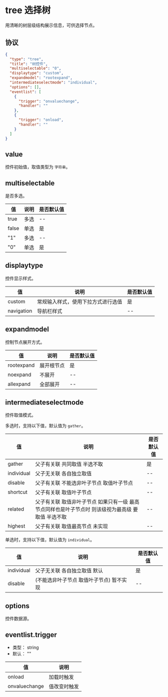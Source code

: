 # tree 选择树
用清晰的树层级结构展示信息，可供选择节点。

## 协议
```json
{
  "type": "tree",
  "title": "树控件",
  "multiselectable": "0",
  "displaytype": "custom",
  "expandmodel": "rootexpand",
  "intermediateselectmode": "individual",
  "options": [],
  "eventlist": [
    {
      "trigger": "onvaluechange",
      "handler": ""
    },
    {
      "trigger": "onload",
      "handler": ""
    }
  ]
}
```

## value
控件初始值，取值类型为 `字符串`。


## multiselectable
是否多选。

| 值 | 说明 | 是否默认值 |
| ---- | ---- | ---- |
| true | 多选 | -- |
| false | 单选 | 是 |
| "1" | 多选 | -- |
| "0" | 单选 | 是 |

## displaytype
控件显示样式。

| 值 | 说明 | 是否默认值 |
| ---- | ---- | ---- |
| custom | 常规输入样式，使用下拉方式进行选值 | 是 |
| navigation | 导航栏样式 | -- |

## expandmodel
控制节点展开方式。

| 值 | 说明 | 是否默认值 |
| ---- | ---- | ---- |
| rootexpand | 展开根节点 | 是 |
| noexpand | 不展开 | -- |
| allexpand | 全部展开 | -- |

## intermediateselectmode
控件取值模式。

多选时，支持以下值，默认值为 `gather`。

| 值 | 说明 | 是否默认值 |
| ---- | ---- |---- |
| gather | 父子有关联 共同取值 半选不取 | 是 |
| individual | 父子无关联 各自独立取值 | -- |
| disable | 父子有关联 不能选非叶子节点 取值叶子节点 | -- |
| shortcut | 父子有关联 取值叶子节点 | -- |
| related | 父子有关联 取值非叶子节点 如果只有一级 最高节点同样也是叶子节点时 则该级视为最高级 要取值 半选不取 | -- |
| highest | 父子有关联 取值最高节点 未实现 | -- |


单选时，支持以下值，默认值为 `individual`。

| 值 | 说明 | 是否默认值 |
| ---- | ---- | ---- |
| individual | 父子无关联 各自独立取值 默认 | 是 |
| disable | (不能选非叶子节点 取值叶子节点) 暂不实现 | -- |

## options
控件数据源。


## eventlist.trigger
+ 类型： string
+ 默认： ""


| 值 | 说明 |
| ---- | ---- |
| onload | 加载时触发 |
| onvaluechange | 值改变时触发 |
